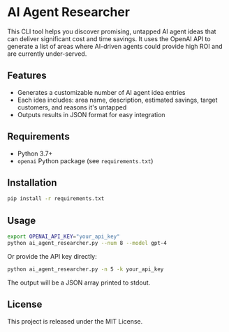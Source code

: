 # AI Agent Researcher

This CLI tool helps you discover promising, untapped AI agent ideas that can deliver significant cost and time savings.
It uses the OpenAI API to generate a list of areas where AI-driven agents could provide high ROI and are currently under-served.

## Features
- Generates a customizable number of AI agent idea entries
- Each idea includes: area name, description, estimated savings, target customers, and reasons it's untapped
- Outputs results in JSON format for easy integration

## Requirements
- Python 3.7+
- `openai` Python package (see `requirements.txt`)

## Installation
```bash
pip install -r requirements.txt
```

## Usage
```bash
export OPENAI_API_KEY="your_api_key"
python ai_agent_researcher.py --num 8 --model gpt-4
```

Or provide the API key directly:
```bash
python ai_agent_researcher.py -n 5 -k your_api_key
```

The output will be a JSON array printed to stdout.

## License
This project is released under the MIT License.